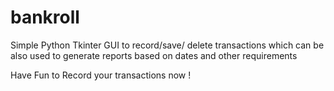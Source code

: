 # bankroll
Simple Python Tkinter GUI to record/save/ delete transactions
which can be also used to generate reports based on dates and other requirements

Have Fun to Record your transactions now ! 
